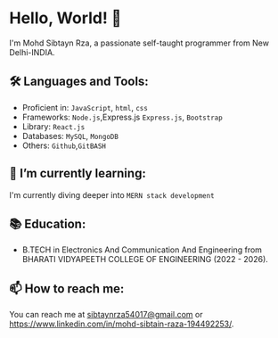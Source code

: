 # Hello, World! 👋

I'm Mohd Sibtayn Rza, a passionate self-taught programmer from New Delhi-INDIA.

## 🛠️ Languages and Tools:

- Proficient in:  `JavaScript`, `html`, `css`
- Frameworks:  `Node.js`,Express.js `Express.js`, `Bootstrap`
- Library: `React.js`
- Databases: `MySQL`, `MongoDB`
- Others: `Github`,`GitBASH`

## 🌱 I’m currently learning:

I'm currently diving deeper into `MERN stack development`


## 📚 Education:

- B.TECH in Electronics And Communication And Engineering from BHARATI VIDYAPEETH COLLEGE OF ENGINEERING (2022 - 2026).

## 📫 How to reach me:

You can reach me at sibtaynrza54017@gmail.com  or
https://www.linkedin.com/in/mohd-sibtain-raza-194492253/.



